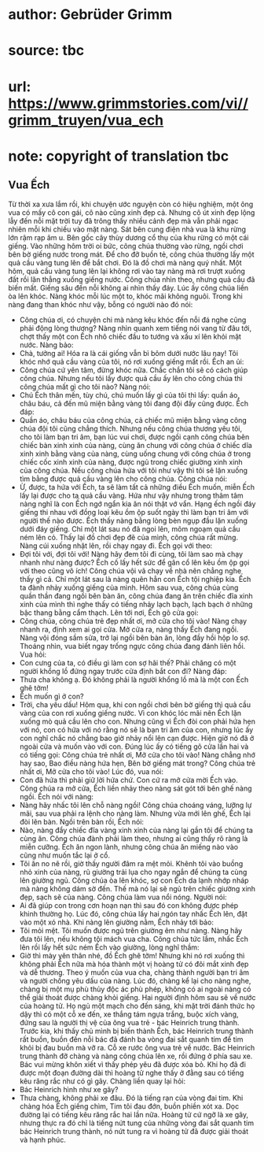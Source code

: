 # author: Gebrüder Grimm
# source: tbc
# url: https://www.grimmstories.com/vi//grimm_truyen/vua_ech
# note: copyright of translation tbc

## Vua Ếch 

Từ thời xa xưa lắm rồi, khi chuyện ước nguyện còn có hiệu nghiệm, một
ông vua có mấy cô con gái, cô nào cũng xinh đẹp cả. Nhưng cô út xinh đẹp
lộng lẫy đến nỗi mặt trời tuy đã trông thấy nhiều cảnh đẹp mà vẫn phải
ngạc nhiên mỗi khi chiếu vào mặt nàng.
Sát bên cung điện nhà vua là khu rừng lớn rậm rạp âm u. Bên gốc cây thùy
dương cổ thụ của khu rừng có một cái giếng. Vào những hôm trời oi bức,
công chúa thường vào rừng, ngồi chơi bên bờ giếng nước trong mát. Để cho
đỡ buồn tẻ, công chúa thường lấy một quả cầu vàng tung lên để bắt chơi.
Đó là đồ chơi mà nàng quý nhất.
Một hôm, quả cầu vàng tung lên lại không rơi vào tay nàng mà rơi trượt
xuống đất rồi lăn thẳng xuống giếng nước. Công chúa nhìn theo, nhưng quả
cầu đã biến mất. Giếng sâu đến nỗi không ai nhìn thấy đáy. Lúc ấy công
chúa liền òa lên khóc. Nàng khóc mỗi lúc một to, khóc mãi không nguôi.
Trong khi nàng đang than khóc như vậy, bỗng có người nào đó nói:
- Công chúa ơi, có chuyện chi mà nàng kêu khóc đến nỗi đá nghe cũng phải
động lòng thương?
Nàng nhìn quanh xem tiếng nói vang từ đâu tới, chợt thấy một con Ếch nhô
chiếc đầu to tướng và xấu xí lên khỏi mặt nước. Nàng bảo:
- Chà, tưởng ai! Hóa ra là cái giống vẫn bì bõm dưới nước lâu nay! Tôi
khóc nhớ quả cầu vàng của tôi, nó rơi xuống giếng mất rồi.
Ếch an ủi:
- Công chúa cứ yên tâm, đừng khóc nữa. Chắc chắn tôi sẽ có cách giúp
công chúa. Nhưng nếu tôi lấy được quả cầu ấy lên cho công chúa thì công
chúa mất gì cho tôi nào?
Nàng nói:
- Chú Ếch thân mến, tùy chú, chú muốn lấy gì của tôi thì lấy: quần áo,
châu báu, cả đến mũ miện bằng vàng tôi đang đội đấy cũng được.
Ếch đáp:
- Quần áo, châu báu của công chúa, cả chiếc mũ miện bằng vàng công chúa
đội tôi cũng chẳng thích. Nhưng nếu công chúa thương yêu tôi, cho tôi
làm bạn tri âm, bạn lúc vui chơi, được ngồi cạnh công chúa bên chiếc bàn
xinh xinh của nàng, cùng ăn chung với công chúa ở chiếc dĩa xinh xinh
bằng vàng của nàng, cùng uống chung với công chúa ở trong chiếc cốc xinh
xinh của nàng, được ngủ trong chiếc giường xinh xinh của công chúa. Nếu
công chúa hứa với tôi như vậy thì tôi sẽ lặn xuống tìm bằng được quả cầu
vàng lên cho công chúa.
Công chúa nói:
- Ừ, được, ta hứa với Ếch, ta sẽ làm tất cả những điều Ếch muốn, miễn
Ếch lấy lại được cho ta quả cầu vàng.
Hứa như vậy nhưng trong thâm tâm nàng nghĩ là con Ếch ngớ ngẩn kia ăn
nói thật vớ vẩn. Hạng ếch ngồi đáy giếng thi nhau với đồng loại kêu ồm
ộp suốt ngày thì làm bạn tri âm với người thế nào được.
Ếch thấy nàng bằng lòng bèn ngụp đầu lặn xuống dưới đáy giếng. Chỉ một
lát sau nó đã ngoi lên, mõm ngoạm quả cầu ném lên cỏ. Thấy lại đồ chơi
đẹp đẽ của mình, công chúa rất mừng. Nàng cúi xuống nhặt lên, rồi chạy
ngay đi. Ếch gọi với theo:
- Đợi tôi với, đợi tôi với! Nàng hãy đem tôi đi cùng, tôi làm sao mà
chạy nhanh như nàng được?
Ếch cố lấy hết sức để gân cổ lên kêu ồm ộp gọi với theo cũng vô ích!
Công chúa vội vã chạy về nhà nên chẳng nghe thấy gì cả. Chỉ một lát sau
là nàng quên hẳn con Ếch tội nghiệp kia. Ếch ta đành nhảy xuống giếng
của mình.
Hôm sau vua, công chúa cùng quần thần đang ngồi bên bàn ăn, công chúa
đang ăn trên chiếc đĩa xinh xinh của mình thì nghe thấy có tiếng nhảy
lạch bạch, lạch bạch ở những bậc thang bằng cẩm thạch. Lên tới nơi, Ếch
gõ cửa gọi:
- Công chúa, công chúa trẻ đẹp nhất ơi, mở cửa cho tôi vào!
Nàng chạy nhanh ra, định xem ai gọi cửa. Mở cửa ra, nàng thấy Ếch đang
ngồi. Nàng vội đóng sầm sửa, trở lại ngồi bên bàn ăn, lòng đầy hồi hộp
lo sợ.
Thoáng nhìn, vua biết ngay trống ngực công chúa đang đánh liên hồi. Vua
hỏi:
- Con cưng của ta, có điều gì làm con sợ hãi thế? Phải chăng có một
người khổng lồ đứng ngay trước cửa định bắt con đi?
Nàng đáp:
- Thưa cha không ạ. Đó không phải là người khổng lồ mà là một con Ếch
ghê tởm!
- Ếch muốn gì ở con?
- Trời, cha yêu dấu! Hôm qua, khi con ngồi chơi bên bờ giếng thì quả cầu
vàng của con rơi xuống giếng nước. Vì con khóc lóc mãi nên Ếch lặn xuống
mò quả cầu lên cho con. Nhưng cũng vì Ếch đòi con phải hứa hẹn với nó,
con có hứa với nó rằng nó sẽ là bạn tri âm của con, nhưng lúc ấy con
nghĩ chắc nó chẳng bao giờ nhảy nổi lên cạn được. Hiện giờ nó đã ở ngoài
cửa và muốn vào với con.
Đúng lúc ấy có tiếng gõ cửa lần hai và có tiếng gọi:
Công chúa trẻ nhất ơi,
Mở cửa cho tôi vào!
Nàng chẳng nhớ hay sao,
Bao điều nàng hứa hẹn,
Bên bờ giếng mát trong?
Công chúa trẻ nhất ơi,
Mở cửa cho tôi vào!
Lúc đó, vua nói:
- Con đã hứa thì phải giữ lời hứa chứ. Con cứ ra mở cửa mời Ếch vào.
Công chúa ra mở cửa, Ếch liền nhảy theo nàng sát gót tới bên ghế nàng
ngồi. Ếch nói với nàng:
- Nàng hãy nhấc tôi lên chỗ nàng ngồi!
Công chúa choáng váng, lưỡng lự mãi, sau vua phải ra lệnh cho nàng làm.
Nhưng vừa mới lên ghế, Ếch lại đòi lên bàn. Ngồi trên bàn rồi, Ếch nói:
- Nào, nàng đẩy chiếc đĩa vàng xinh xinh của nàng lại gần tôi để chúng
ta cùng ăn.
Công chúa đành phải làm theo, nhưng ai cũng thấy rõ ràng là miễn cưỡng.
Ếch ăn ngon lành, nhưng công chúa ăn miếng nào vào cũng như muốn tắc lại
ở cổ.
- Tôi ăn no nê rồi, giờ thấy người đâm ra mệt mỏi. Khênh tôi vào buồng
nhỏ xinh của nàng, rũ giường trải lụa cho ngay ngắn để chúng ta cùng lên
giường ngủ.
Công chúa òa lên khóc, sợ con Ếch da lạnh nhớp nháp mà nàng không dám sờ
đến. Thế mà nó lại sẽ ngủ trên chiếc giường xinh đẹp, sạch sẽ của nàng.
Công chúa làm vua nổi nóng. Người nói:
- Ai đã giúp con trong cơn hoạn nạn thì sau đó con không được phép khinh
thường họ.
Lúc đó, công chúa lấy hai ngón tay nhấc Ếch lên, đặt vào một xó nhà. Khi
nàng lên giường nằm, Ếch nhảy tới bảo:
- Tôi mỏi mệt. Tôi muốn được ngủ trên giường êm như nàng. Nàng hãy đưa
tôi lên, nếu không tôi mách vua cha.
Công chúa tức lắm, nhấc Ếch lên rồi lấy hết sức ném Ếch vào giường, lòng
nghĩ thầm:
- Giờ thì mày yên thân nhé, đồ Ếch ghê tởm!
Nhưng khi nó rơi xuống thì không phải Ếch nữa mà hóa thành một vị hoàng
tử có đôi mắt xinh đẹp và dễ thương. Theo ý muốn của vua cha, chàng
thành người bạn tri âm và người chồng yêu dấu của nàng. Lúc đó, chàng kể
lại cho nàng nghe, chàng bị một mụ phù thủy độc ác phù phép, không có ai
ngoài nàng có thể giải thoát được chàng khỏi giếng. Hai người định hôm
sau sẽ về nước của hoàng tử. Họ ngủ một mạch cho đến sáng, khi mặt trời
đánh thức họ dậy thì có một cỗ xe đến, xe thắng tám ngựa trắng, buộc
xích vàng, đứng sau là người thị vệ của ông vua trẻ - bác Heinrich trung
thành. Trước kia, khi thấy chủ mình bị biến thành Ếch, bác Heinrich
trung thành rất buồn, buồn đến nỗi bác đã đánh ba vòng đai sắt quanh tim
để tim khỏi bị đau buồn mà vỡ ra. Cỗ xe rước ông vua trẻ về nước. Bác
Heinrich trung thành đỡ chàng và nàng công chúa lên xe, rồi đứng ở phía
sau xe. Bác vui mừng khôn xiết vì thấy phép yêu đã được xóa bỏ.
Khi họ đã đi được một đoạn đường dài thì hoàng tử nghe thấy ở đằng sau
có tiếng kêu răng rắc như có gì gãy. Chàng liền quay lại hỏi:
- Bác Heinrich hình như xe gãy?
- Thưa chàng, không phải xe đâu.
Đó là tiếng rạn của vòng đai tim.
Khi chàng hóa Ếch giếng chìm,
Tim tôi đau đớn, buồn phiền xót xa.
Dọc đường lại có tiếng kêu răng rắc hai lần nữa. Hoàng tử cứ ngỡ là xe
gãy, nhưng thực ra đó chỉ là tiếng nứt tung của những vòng đai sắt quanh
tim bác Heinrich trung thành, nó nứt tung ra vì hoàng tử đã được giải
thoát và hạnh phúc.
